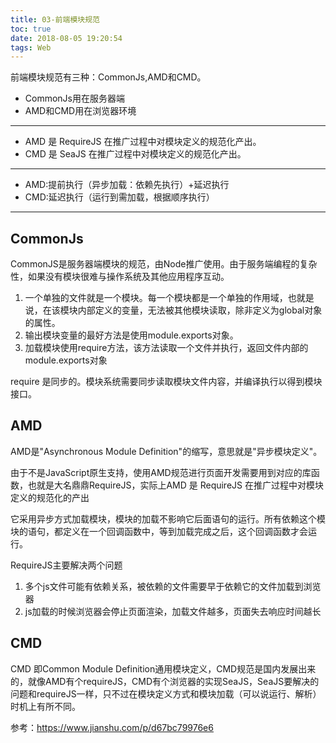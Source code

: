 ```yaml
---
title: 03-前端模块规范
toc: true
date: 2018-08-05 19:20:54
tags: Web
---
```



前端模块规范有三种：CommonJs,AMD和CMD。

- CommonJs用在服务器端
- AMD和CMD用在浏览器环境

---

- AMD 是 RequireJS 在推广过程中对模块定义的规范化产出。
- CMD 是 SeaJS 在推广过程中对模块定义的规范化产出。

---

- AMD:提前执行（异步加载：依赖先执行）+延迟执行
- CMD:延迟执行（运行到需加载，根据顺序执行）

---

## CommonJs
CommonJS是服务器端模块的规范，由Node推广使用。由于服务端编程的复杂性，如果没有模块很难与操作系统及其他应用程序互动。

1. 一个单独的文件就是一个模块。每一个模块都是一个单独的作用域，也就是说，在该模块内部定义的变量，无法被其他模块读取，除非定义为global对象的属性。
1. 输出模块变量的最好方法是使用module.exports对象。
1. 加载模块使用require方法，该方法读取一个文件并执行，返回文件内部的module.exports对象

require 是同步的。模块系统需要同步读取模块文件内容，并编译执行以得到模块接口。

## AMD
AMD是"Asynchronous Module Definition"的缩写，意思就是"异步模块定义"。

由于不是JavaScript原生支持，使用AMD规范进行页面开发需要用到对应的库函数，也就是大名鼎鼎RequireJS，实际上AMD 是 RequireJS 在推广过程中对模块定义的规范化的产出

它采用异步方式加载模块，模块的加载不影响它后面语句的运行。所有依赖这个模块的语句，都定义在一个回调函数中，等到加载完成之后，这个回调函数才会运行。

RequireJS主要解决两个问题

1. 多个js文件可能有依赖关系，被依赖的文件需要早于依赖它的文件加载到浏览器
1. js加载的时候浏览器会停止页面渲染，加载文件越多，页面失去响应时间越长

## CMD
CMD 即Common Module Definition通用模块定义，CMD规范是国内发展出来的，就像AMD有个requireJS，CMD有个浏览器的实现SeaJS，SeaJS要解决的问题和requireJS一样，只不过在模块定义方式和模块加载（可以说运行、解析）时机上有所不同。

参考：https://www.jianshu.com/p/d67bc79976e6
